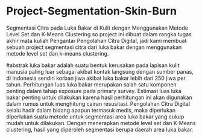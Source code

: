 # Project-Segmentation-Skin-Burn
Segmentasi Citra pada Luka Bakar di Kulit dengan Menggunakan Metode Level Set dan K-Means Clustering
so project ini dibuat dalam rangka tugas akhir mata kuliah Pengantar Pengolahan Citra Digital, jadi kami membuat sebuah project segmentasi citra dari luka bakar 
dengan menggunakan metode level set dan k-means clustering. 

#abstrak 
luka bakar adalah suatu bentuk kerusakan pada 
lapisan kulit manusia paling luar sebagai akibat 
kontak langsung dengan sumber panas, di 
Indonesia sendiri korban jiwa akibat luka bakar lebih 
dari 250 jiwa per tahun. Perhitungan luas luka bakar 
merupakan salah satu komponen penting dalam 
tahap exposure pada primary survey. Estimasi luas 
luka bakar penting untuk dilakukan karena hasil 
perhitungan ini akan digunakan dalam rumus untuk 
menghitung cairan resusitasi. Pengolahan Citra 
Digital selalu hadir dalam bidang apapun termasuk 
medis, maka diperlukan diperlukan suatu metode 
untuk segmentasi area luka bakar yang cukup 
mudah untuk dilakukan. Dengan menerapkan 
metode level set dan K-Means clustering, hasil yang 
diperoleh segmentasi berupa daerah area luka 
bakar.
